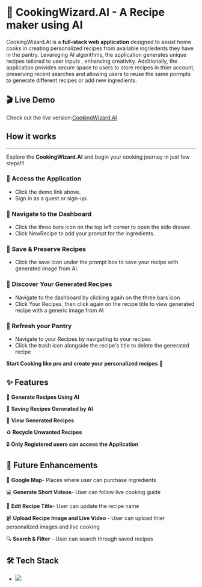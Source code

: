  # 🍲 CookingWizard.AI - A Recipe maker using AI 

 CookingWizard.AI is a **full-stack web application** designed to assist home cooks in creating personalized recipes from available ingriedents they have in the pantry. Levareging AI algorithms, the application generates unique recipes tailored to user inputs , enhancing creativity. Additionally, the application provides secure space to users to store recipes in thier account, preserving recent searches and allowing users to reuse the same pormpts to generate different recipes or add new ingredients. 

## 🎬 Live Demo
Check out the live version:[CookingWizard.AI](http://ec2-3-148-61-17.us-east-2.compute.amazonaws.com/new-recipe)

## How it works
---

Explore the **CookingWizard.AI** and begin your cooking journey in just few steps!!! 

### 🍚 Access the Application
 - Click the demo link above.
 - Sign in as a guest or sign-up.


### 🍛 Navigate to the Dashboard
  - Click the three bars icon on the top left corner to open the side drawer.
  - Click NewRecipe to add your prompt for the ingredients.

### 🍣 Save & Preserve Recipes
  - Click the save Icon under the prompt box to save your recipe with generated image from AI.

### 🍝 Discover Your Generated Recipes
  - Navigate to the dashboard by clicking again on the three bars icon
  - Click Your Recipes, then click again on the recipe title to view generated recipe with a generic image from AI

### 🍱 Refresh your Pantry 
  - Navigate to your Recipes by navigating to your recipes
  - Click the trash icon alongside the recipe's title to delete the generated recipe

**Start Cooking like pro and create your personalized recipes** 🍜


## ✨ Features

🔮 **Generate Recipes Using AI** 

💾 **Saving Recipes Generated by AI**

🍵 **View Generated Recipes**

♻️ **Recycle Unwanted Recipes**

🔒 **Only Registered users can access the Application** 



## 🚀 Future Enhancements

🔰 **Google Map**- Places where user can purchase ingredients

💻 **Generate Short Videos**- User can follow live cooking guide

🔧 **Edit Recipe Title**- User can update the recipe name

📹 **Upload Recipe Image and Live Video** - User can upload thier personalized images and live cooking

🔍 **Search & Filter** - User can search through saved recipes

## 🛠️ Tech Stack
  - [![](https://img.shields.io/badge/React-black?style=for-the-badge&logo=React)](https://react.dev/)
